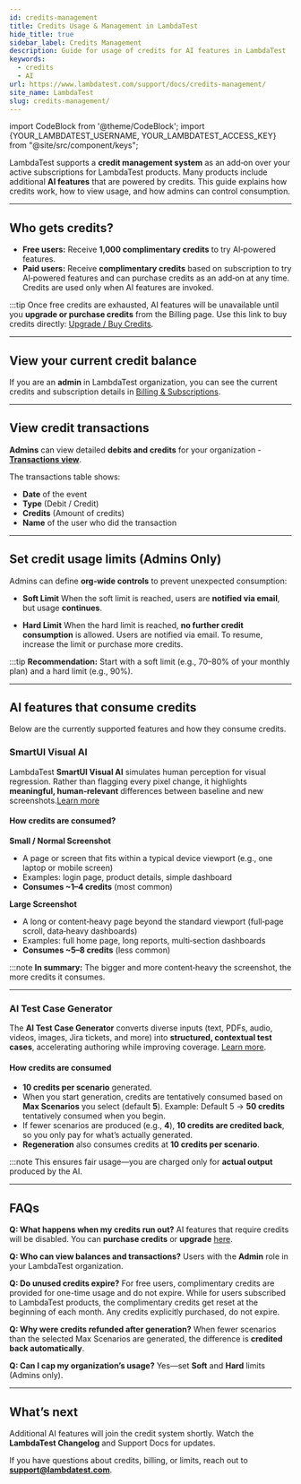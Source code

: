 ```yaml
---
id: credits-management
title: Credits Usage & Management in LambdaTest
hide_title: true
sidebar_label: Credits Management
description: Guide for usage of credits for AI features in LambdaTest
keywords:
  - credits
  - AI
url: https://www.lambdatest.com/support/docs/credits-management/
site_name: LambdaTest
slug: credits-management/
---
```


import CodeBlock from '@theme/CodeBlock';
import {YOUR_LAMBDATEST_USERNAME, YOUR_LAMBDATEST_ACCESS_KEY} from "@site/src/component/keys";

<script type="application/ld+json"
      dangerouslySetInnerHTML={{ __html: JSON.stringify({
       "@context": "https://schema.org",
        "@type": "BreadcrumbList",
        "itemListElement": [{
          "@type": "ListItem",
          "position": 1,
          "name": "LambdaTest",
          "item": "https://www.lambdatest.com"
        },{
          "@type": "ListItem",
          "position": 2,
          "name": "Support",
          "item": "https://www.lambdatest.com/support/docs/"
        },{
          "@type": "ListItem",
          "position": 3,
          "name": "Network Throttling",
          "item": "https://www.lambdatest.com/support/docs/credits-management/"
        }]
      })
    }}
></script>

LambdaTest supports a **credit management system** as an add‑on over your active subscriptions for LambdaTest products. Many products include additional **AI features** that are powered by credits. This guide explains how credits work, how to view usage, and how admins can control consumption.

---

## Who gets credits?

* **Free users:** Receive **1,000 complimentary credits** to try AI‑powered features.
* **Paid users:** Receive **complimentary credits** based on subscription to try AI‑powered features and can purchase credits as an add‑on at any time. Credits are used only when AI features are invoked.

:::tip
Once free credits are exhausted, AI features will be unavailable until you **upgrade or purchase credits** from the Billing page. Use this link to buy credits directly: [Upgrade / Buy Credits](https://billing.lambdatest.com/billing/subscriptions?addCredits=true).

---

## View your current credit balance

If you are an **admin** in LambdaTest organization, you can see the current credits and subscription details in [Billing & Subscriptions](https://billing.lambdatest.com/billing/subscriptions).

---

## View credit transactions

**Admins** can view detailed **debits and credits** for your organization - **[Transactions view](https://billing.lambdatest.com/billing/subscriptions?viewCredits=true)**.

The transactions table shows:

* **Date** of the event
* **Type** (Debit / Credit)
* **Credits** (Amount of credits)
* **Name** of the user who did the transaction

---

## Set credit usage limits (Admins Only)

Admins can define **org‑wide controls** to prevent unexpected consumption:

* **Soft Limit**
  When the soft limit is reached, users are **notified via email**, but usage **continues**.

* **Hard Limit**
  When the hard limit is reached, **no further credit consumption** is allowed. Users are notified via email. To resume, increase the limit or purchase more credits.

:::tip
**Recommendation:** Start with a soft limit (e.g., 70–80% of your monthly plan) and a hard limit (e.g., 90%).

---

## AI features that consume credits

Below are the currently supported features and how they consume credits.

### SmartUI Visual AI

LambdaTest **SmartUI Visual AI** simulates human perception for visual regression. Rather than flagging every pixel change, it highlights **meaningful, human‑relevant** differences between baseline and new screenshots.[Learn more](https://www.lambdatest.com/support/docs/smartui-visual-ai/)

#### How credits are consumed?

**Small / Normal Screenshot**

* A page or screen that fits within a typical device viewport (e.g., one laptop or mobile screen)
* Examples: login page, product details, simple dashboard
* **Consumes \~1–4 credits** (most common)

**Large Screenshot**

* A long or content‑heavy page beyond the standard viewport (full‑page scroll, data‑heavy dashboards)
* Examples: full home page, long reports, multi‑section dashboards
* **Consumes \~5–8 credits** (less common)

:::note
**In summary:** The bigger and more content‑heavy the screenshot, the more credits it consumes.

---

### AI Test Case Generator

The **AI Test Case Generator** converts diverse inputs (text, PDFs, audio, videos, images, Jira tickets, and more) into **structured, contextual test cases**, accelerating authoring while improving coverage. [Learn more](https://www.lambdatest.com/support/docs/generate-test-cases-with-ai/).

#### How credits are consumed

* **10 credits per scenario** generated.
* When you start generation, credits are tentatively consumed based on **Max Scenarios** you select (default **5**).
  Example: Default 5 → **50 credits** tentatively consumed when you begin.
* If fewer scenarios are produced (e.g., **4**), **10 credits are credited back**, so you only pay for what’s actually generated.
* **Regeneration** also consumes credits at **10 credits per scenario**.

:::note
This ensures fair usage—you are charged only for **actual output** produced by the AI.

---

## FAQs

**Q: What happens when my credits run out?**
AI features that require credits will be disabled. You can **purchase credits** or **upgrade** [here](https://billing.lambdatest.com/billing/subscriptions?addCredits=true).

**Q: Who can view balances and transactions?**
Users with the **Admin** role in your LambdaTest organization.

**Q: Do unused credits expire?**
For free users, complimentary credits are provided for one-time usage and do not expire. While for users subscribed to LambdaTest products, the complimentary credits get reset at the beginning of each month. Any credits explicitly purchased, do not expire.

**Q: Why were credits refunded after generation?**
When fewer scenarios than the selected Max Scenarios are generated, the difference is **credited back automatically**.

**Q: Can I cap my organization’s usage?**
Yes—set **Soft** and **Hard** limits (Admins only).

---

## What’s next

Additional AI features will join the credit system shortly. Watch the **LambdaTest Changelog** and Support Docs for updates.

If you have questions about credits, billing, or limits, reach out to **[support@lambdatest.com](mailto:support@lambdatest.com)**.
